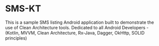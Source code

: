 # SMS-KT
This is a sample SMS listing Android application built to demonstrate the use of Clean Architecture tools. Dedicated to all Android Developers - (Kotlin, MVVM, Clean Architecture, Rx-Java, Dagger, OkHttp, SOLID principles)